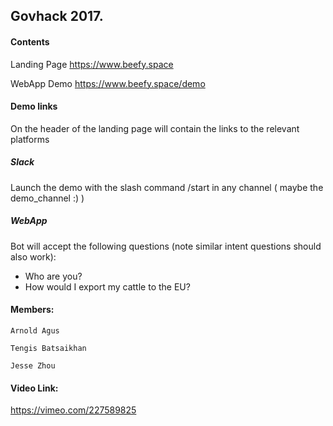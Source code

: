 ## Govhack 2017.

#### Contents

Landing Page
https://www.beefy.space

WebApp Demo
https://www.beefy.space/demo

#### Demo links 

On the header of the landing page will contain the links to the relevant platforms


##### Slack 

Launch the demo with the slash command /start in any channel ( maybe the demo_channel :) )

##### WebApp

Bot will accept the following questions (note similar intent questions should also work):

* Who are you?
* How would I export my cattle to the EU?

#### Members:
```
Arnold Agus

Tengis Batsaikhan

Jesse Zhou
```

#### Video Link:

https://vimeo.com/227589825